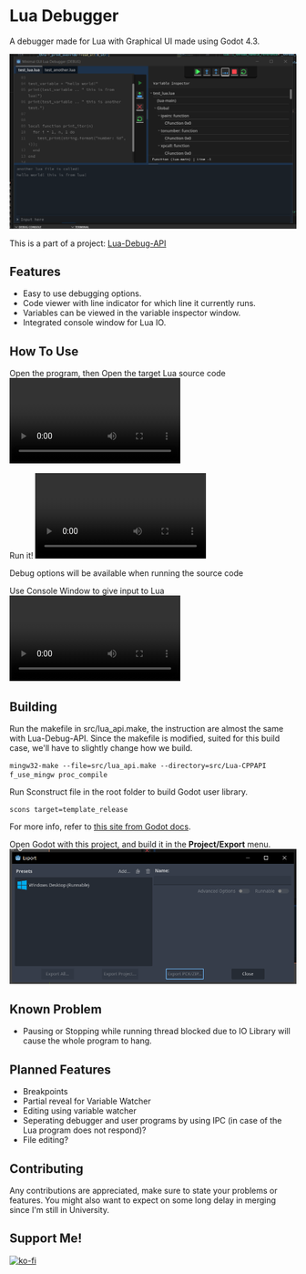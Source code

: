 # Lua Debugger
A debugger made for Lua with Graphical UI made using Godot 4.3.

![Lua Debugger](README-Asset/gui-debugger.png)

This is a part of a project: [Lua-Debug-API](https://github.com/NewbySlime/Lua-Debug-API)


##  Features
- Easy to use debugging options.
- Code viewer with line indicator for which line it currently runs.
- Variables can be viewed in the variable inspector window.
- Integrated console window for Lua IO.

## How To Use
Open the program, then
Open the target Lua source code
![Open Program](README-Asset/open-program.mp4)

Run it!
![Run File](README-Asset/run-file.mp4)

Debug options will be available when running the source code

Use Console Window to give input to Lua
![Console Input](README-Asset/console-input.mp4)

## Building
Run the makefile in src/lua_api.make, the instruction are almost the same with Lua-Debug-API. Since the makefile is modified, suited for this build case, we'll have to slightly change how we build.
```
mingw32-make --file=src/lua_api.make --directory=src/Lua-CPPAPI f_use_mingw proc_compile
```

Run Sconstruct file in the root folder to build Godot user library.
```
scons target=template_release
```
For more info, refer to [this site from Godot docs](https://docs.godotengine.org/en/stable/tutorials/scripting/gdextension/gdextension_cpp_example.html#building-the-c-bindings).

Open Godot with this project, and build it in the **Project/Export** menu.
![Export Menu](README-Asset/export-menu.png)


## Known Problem
- Pausing or Stopping while running thread blocked due to IO Library will cause the whole program to hang.

## Planned Features
- Breakpoints
- Partial reveal for Variable Watcher
- Editing using variable watcher
- Seperating debugger and user programs by using IPC (in case of the Lua program does not respond)?
- File editing?

## Contributing
Any contributions are appreciated, make sure to state your problems or features. You might also want to expect on some long delay in merging since I'm still in University.

## Support Me!
[![ko-fi](https://ko-fi.com/img/githubbutton_sm.svg)](https://ko-fi.com/X8X0175H9C)